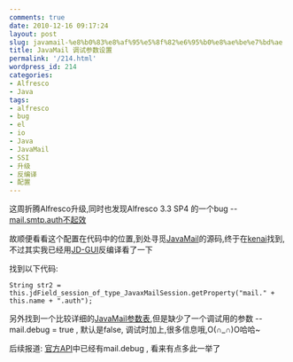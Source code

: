 ```yaml
---
comments: true
date: 2010-12-16 09:17:24
layout: post
slug: javamail-%e8%b0%83%e8%af%95%e5%8f%82%e6%95%b0%e8%ae%be%e7%bd%ae
title: JavaMail 调试参数设置
permalink: '/214.html'
wordpress_id: 214
categories:
- Alfresco
- Java
tags:
- alfresco
- bug
- el
- io
- Java
- JavaMail
- SSI
- 升级
- 反编译
- 配置
---
```


这周折腾Alfresco升级,同时也发现Alfresco 3.3 SP4 的一个bug -- [mail.smtp.auth不起效](https://issues.alfresco.com/jira/browse/ALF-6186)

故顺便看看这个配置在代码中的位置,到处寻觅[JavaMail](http://www.oracle.com/technetwork/java/index-jsp-139225.html)的源码,终于在[kenai](http://kenai.com/projects/javamail/downloads)找到,不过其实我已经用[JD-GUI](http://java.decompiler.free.fr/?q=jdgui)反编译看了一下

找到以下代码:

    
    
    String str2 = this.jdField_session_of_type_JavaxMailSession.getProperty("mail." + this.name + ".auth");
    


另外找到一个比较详细的[JavaMail参数表](http://hi.baidu.com/jlhh/blog/item/823341434fdca71b9313c620.html),但是缺少了一个调试用的参数 -- mail.debug = true , 默认是false, 调试时加上,很多信息哦,O(∩_∩)O哈哈~

后续报道: [官方API](http://java.sun.com/products/javamail/javadocs/index.html)中已经有mail.debug , 看来有点多此一举了

